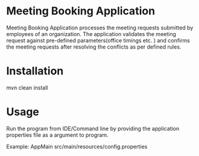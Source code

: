 # Meeting Booking Application

Meeting Booking Application processes the meeting requests submitted by employees of an organization. The application validates the meeting request against pre-defined parameters(office timings etc. ) and confirms the meeting requests after resolving the conflicts as per defined rules.

# Installation


mvn clean install

# Usage

Run the program from IDE/Command line by providing the application properties file as a argument to program.

Example: AppMain src/main/resources/config.properties

